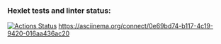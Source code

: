 ### Hexlet tests and linter status:
[![Actions Status](https://github.com/vareshka0101/frontend-project-44/actions/workflows/hexlet-check.yml/badge.svg)](https://github.com/vareshka0101/frontend-project-44/actions)
https://asciinema.org/connect/0e69bd74-b117-4c19-9420-016aa436ac20

